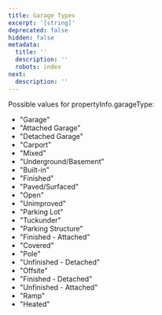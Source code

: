 ```yaml
---
title: Garage Types
excerpt: '[string]'
deprecated: false
hidden: false
metadata:
  title: ''
  description: ''
  robots: index
next:
  description: ''
---
```

Possible values for propertyInfo.garageType:

* "Garage"
* "Attached Garage"
* "Detached Garage"
* "Carport"
* "Mixed"
* "Underground/Basement"
* "Built-in"
* "Finished"
* "Paved/Surfaced"
* "Open"
* "Unimproved"
* "Parking Lot"
* "Tuckunder"
* "Parking Structure"
* "Finished - Attached"
* "Covered"
* "Pole"
* "Unfinished - Detached"
* "Offsite"
* "Finished - Detached"
* "Unfinished - Attached"
* "Ramp"
* "Heated"
